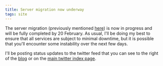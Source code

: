 ```yaml
---
title: Server migration now underway
tags: site
---
```


The server migration (previously mentioned [here](/blog/server-migration-coming-up-in-february)) is now in progress and will be fully completed by 20 February. As usual, I'll be doing my best to ensure that all services are subject to minimal downtime, but it is possible that you'll encounter some instability over the next few days.

I'll be posting status updates to the twitter feed that you can see to the right of the [blog](/blog) or on the [main twitter index page](/twitter).
